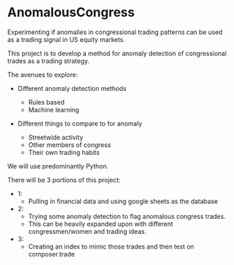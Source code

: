 # AnomalousCongress
Experimenting if anomalies in congressional trading patterns can be used as a trading signal in US equity markets.

This project is to develop a method for anomaly detection of congressional trades as a trading strategy.

The avenues to explore:
* Different anomaly detection methods
    * Rules based
    * Machine learning

* Different things to compare to for anomaly
    * Streetwide activity
    * Other members of congress
    * Their own trading habits

We will use predominantly Python.

There will be 3 portions of this project:
- 1:
    - Pulling in financial data and using google sheets as the database
- 2: 
    - Trying some anomaly detection to flag anomalous congress trades.
    - This can be heavily expanded upon with different congressmen/women and trading ideas.
- 3: 
    - Creating an index to mimic those trades and then test on composer.trade